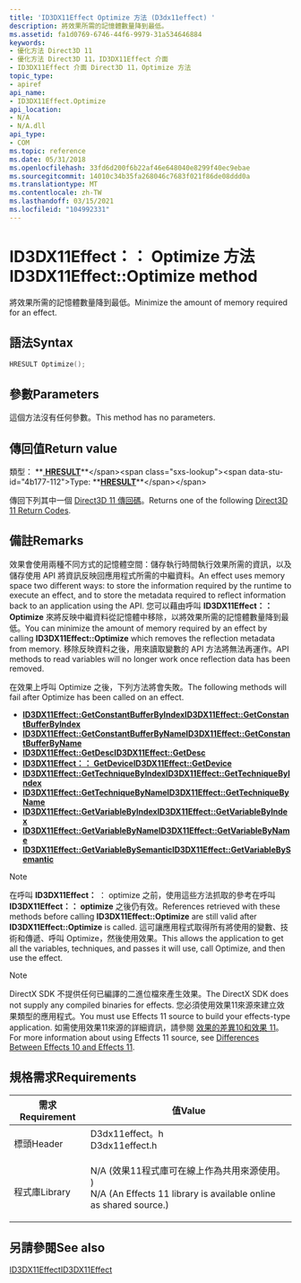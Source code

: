 ```yaml
---
title: 'ID3DX11Effect Optimize 方法 (D3dx11effect) '
description: 將效果所需的記憶體數量降到最低。
ms.assetid: fa1d0769-6746-44f6-9979-31a534646884
keywords:
- 優化方法 Direct3D 11
- 優化方法 Direct3D 11，ID3DX11Effect 介面
- ID3DX11Effect 介面 Direct3D 11，Optimize 方法
topic_type:
- apiref
api_name:
- ID3DX11Effect.Optimize
api_location:
- N/A
- N/A.dll
api_type:
- COM
ms.topic: reference
ms.date: 05/31/2018
ms.openlocfilehash: 33fd6d200f6b22af46e648040e8299f40ec9ebae
ms.sourcegitcommit: 14010c34b35fa268046c7683f021f86de08ddd0a
ms.translationtype: MT
ms.contentlocale: zh-TW
ms.lasthandoff: 03/15/2021
ms.locfileid: "104992331"
---
```

# <a name="id3dx11effectoptimize-method"></a><span data-ttu-id="4b177-106">ID3DX11Effect：： Optimize 方法</span><span class="sxs-lookup"><span data-stu-id="4b177-106">ID3DX11Effect::Optimize method</span></span>

<span data-ttu-id="4b177-107">將效果所需的記憶體數量降到最低。</span><span class="sxs-lookup"><span data-stu-id="4b177-107">Minimize the amount of memory required for an effect.</span></span>

## <a name="syntax"></a><span data-ttu-id="4b177-108">語法</span><span class="sxs-lookup"><span data-stu-id="4b177-108">Syntax</span></span>


```C++
HRESULT Optimize();
```



## <a name="parameters"></a><span data-ttu-id="4b177-109">參數</span><span class="sxs-lookup"><span data-stu-id="4b177-109">Parameters</span></span>

<span data-ttu-id="4b177-110">這個方法沒有任何參數。</span><span class="sxs-lookup"><span data-stu-id="4b177-110">This method has no parameters.</span></span>

## <a name="return-value"></a><span data-ttu-id="4b177-111">傳回值</span><span class="sxs-lookup"><span data-stu-id="4b177-111">Return value</span></span>

<span data-ttu-id="4b177-112">類型： **[ **HRESULT**](https://msdn.microsoft.com/library/Bb401631(v=MSDN.10).aspx)**</span><span class="sxs-lookup"><span data-stu-id="4b177-112">Type: **[**HRESULT**](https://msdn.microsoft.com/library/Bb401631(v=MSDN.10).aspx)**</span></span>

<span data-ttu-id="4b177-113">傳回下列其中一個 [Direct3D 11 傳回碼](d3d11-graphics-reference-returnvalues.md)。</span><span class="sxs-lookup"><span data-stu-id="4b177-113">Returns one of the following [Direct3D 11 Return Codes](d3d11-graphics-reference-returnvalues.md).</span></span>

## <a name="remarks"></a><span data-ttu-id="4b177-114">備註</span><span class="sxs-lookup"><span data-stu-id="4b177-114">Remarks</span></span>

<span data-ttu-id="4b177-115">效果會使用兩種不同方式的記憶體空間：儲存執行時間執行效果所需的資訊，以及儲存使用 API 將資訊反映回應用程式所需的中繼資料。</span><span class="sxs-lookup"><span data-stu-id="4b177-115">An effect uses memory space two different ways: to store the information required by the runtime to execute an effect, and to store the metadata required to reflect information back to an application using the API.</span></span> <span data-ttu-id="4b177-116">您可以藉由呼叫 **ID3DX11Effect：： Optimize** 來將反映中繼資料從記憶體中移除，以將效果所需的記憶體數量降到最低。</span><span class="sxs-lookup"><span data-stu-id="4b177-116">You can minimize the amount of memory required by an effect by calling **ID3DX11Effect::Optimize** which removes the reflection metadata from memory.</span></span> <span data-ttu-id="4b177-117">移除反映資料之後，用來讀取變數的 API 方法將無法再運作。</span><span class="sxs-lookup"><span data-stu-id="4b177-117">API methods to read variables will no longer work once reflection data has been removed.</span></span>

<span data-ttu-id="4b177-118">在效果上呼叫 Optimize 之後，下列方法將會失敗。</span><span class="sxs-lookup"><span data-stu-id="4b177-118">The following methods will fail after Optimize has been called on an effect.</span></span>

-   [<span data-ttu-id="4b177-119">**ID3DX11Effect::GetConstantBufferByIndex**</span><span class="sxs-lookup"><span data-stu-id="4b177-119">**ID3DX11Effect::GetConstantBufferByIndex**</span></span>](id3dx11effect-getconstantbufferbyindex.md)
-   [<span data-ttu-id="4b177-120">**ID3DX11Effect::GetConstantBufferByName**</span><span class="sxs-lookup"><span data-stu-id="4b177-120">**ID3DX11Effect::GetConstantBufferByName**</span></span>](id3dx11effect-getconstantbufferbyname.md)
-   [<span data-ttu-id="4b177-121">**ID3DX11Effect::GetDesc**</span><span class="sxs-lookup"><span data-stu-id="4b177-121">**ID3DX11Effect::GetDesc**</span></span>](id3dx11effect-getdesc.md)
-   [<span data-ttu-id="4b177-122">**ID3DX11Effect：： GetDevice**</span><span class="sxs-lookup"><span data-stu-id="4b177-122">**ID3DX11Effect::GetDevice**</span></span>](id3dx11effect-getdevice.md)
-   [<span data-ttu-id="4b177-123">**ID3DX11Effect::GetTechniqueByIndex**</span><span class="sxs-lookup"><span data-stu-id="4b177-123">**ID3DX11Effect::GetTechniqueByIndex**</span></span>](id3dx11effect-gettechniquebyindex.md)
-   [<span data-ttu-id="4b177-124">**ID3DX11Effect::GetTechniqueByName**</span><span class="sxs-lookup"><span data-stu-id="4b177-124">**ID3DX11Effect::GetTechniqueByName**</span></span>](id3dx11effect-gettechniquebyname.md)
-   [<span data-ttu-id="4b177-125">**ID3DX11Effect::GetVariableByIndex**</span><span class="sxs-lookup"><span data-stu-id="4b177-125">**ID3DX11Effect::GetVariableByIndex**</span></span>](id3dx11effect-getvariablebyindex.md)
-   [<span data-ttu-id="4b177-126">**ID3DX11Effect::GetVariableByName**</span><span class="sxs-lookup"><span data-stu-id="4b177-126">**ID3DX11Effect::GetVariableByName**</span></span>](id3dx11effect-getvariablebyname.md)
-   [<span data-ttu-id="4b177-127">**ID3DX11Effect::GetVariableBySemantic**</span><span class="sxs-lookup"><span data-stu-id="4b177-127">**ID3DX11Effect::GetVariableBySemantic**</span></span>](id3dx11effect-getvariablebysemantic.md)

> [!Note]  
> <span data-ttu-id="4b177-128">在呼叫 **ID3DX11Effect：** ： optimize 之前，使用這些方法抓取的參考在呼叫 **ID3DX11Effect：： optimize** 之後仍有效。</span><span class="sxs-lookup"><span data-stu-id="4b177-128">References retrieved with these methods before calling **ID3DX11Effect::Optimize** are still valid after **ID3DX11Effect::Optimize** is called.</span></span> <span data-ttu-id="4b177-129">這可讓應用程式取得所有將使用的變數、技術和傳遞、呼叫 Optimize，然後使用效果。</span><span class="sxs-lookup"><span data-stu-id="4b177-129">This allows the application to get all the variables, techniques, and passes it will use, call Optimize, and then use the effect.</span></span>

 

> [!Note]  
> <span data-ttu-id="4b177-130">DirectX SDK 不提供任何已編譯的二進位檔來產生效果。</span><span class="sxs-lookup"><span data-stu-id="4b177-130">The DirectX SDK does not supply any compiled binaries for effects.</span></span> <span data-ttu-id="4b177-131">您必須使用效果11來源來建立效果類型的應用程式。</span><span class="sxs-lookup"><span data-stu-id="4b177-131">You must use Effects 11 source to build your effects-type application.</span></span> <span data-ttu-id="4b177-132">如需使用效果11來源的詳細資訊，請參閱 [效果的差異10和效果 11](d3d11-graphics-programming-guide-effects-differences.md)。</span><span class="sxs-lookup"><span data-stu-id="4b177-132">For more information about using Effects 11 source, see [Differences Between Effects 10 and Effects 11](d3d11-graphics-programming-guide-effects-differences.md).</span></span>

 

## <a name="requirements"></a><span data-ttu-id="4b177-133">規格需求</span><span class="sxs-lookup"><span data-stu-id="4b177-133">Requirements</span></span>



| <span data-ttu-id="4b177-134">需求</span><span class="sxs-lookup"><span data-stu-id="4b177-134">Requirement</span></span> | <span data-ttu-id="4b177-135">值</span><span class="sxs-lookup"><span data-stu-id="4b177-135">Value</span></span> |
|--------------------|----------------------------------------------------------------------------------------------------------------------------------------------|
| <span data-ttu-id="4b177-136">標頭</span><span class="sxs-lookup"><span data-stu-id="4b177-136">Header</span></span><br/>  | <dl> <span data-ttu-id="4b177-137"><dt>D3dx11effect。h</dt></span><span class="sxs-lookup"><span data-stu-id="4b177-137"><dt>D3dx11effect.h</dt></span></span> </dl>                                                    |
| <span data-ttu-id="4b177-138">程式庫</span><span class="sxs-lookup"><span data-stu-id="4b177-138">Library</span></span><br/> | <dl> <span data-ttu-id="4b177-139"><dt>N/A (效果11程式庫可在線上作為共用來源使用。 ) </dt></span><span class="sxs-lookup"><span data-stu-id="4b177-139"><dt>N/A (An Effects 11 library is available online as shared source.)</dt></span></span> </dl> |



## <a name="see-also"></a><span data-ttu-id="4b177-140">另請參閱</span><span class="sxs-lookup"><span data-stu-id="4b177-140">See also</span></span>

<dl> <dt>

[<span data-ttu-id="4b177-141">ID3DX11Effect</span><span class="sxs-lookup"><span data-stu-id="4b177-141">ID3DX11Effect</span></span>](id3dx11effect.md)
</dt> </dl>

 

 





